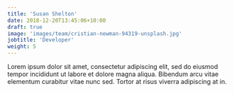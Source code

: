 ```yaml
---
title: 'Susan Shelton'
date: 2018-12-20T13:45:06+10:00
draft: true
image: 'images/team/cristian-newman-94319-unsplash.jpg'
jobtitle: 'Developer'
weight: 5
---
```


Lorem ipsum dolor sit amet, consectetur adipiscing elit, sed do eiusmod tempor incididunt ut labore et dolore magna aliqua. Bibendum arcu vitae elementum curabitur vitae nunc sed. Tortor at risus viverra adipiscing at in.
